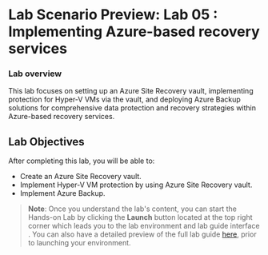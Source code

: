 # Lab Scenario Preview: Lab 05 : Implementing Azure-based recovery services

### Lab overview

This lab focuses on setting up an Azure Site Recovery vault, implementing protection for Hyper-V VMs via the vault, and deploying Azure Backup solutions for comprehensive data protection and recovery strategies within Azure-based recovery services.

## Lab Objectives
  
After completing this lab, you will be able to:

   - Create an Azure Site Recovery vault.
   - Implement Hyper-V VM protection by using Azure Site Recovery vault.
   - Implement Azure Backup.

   >**Note**: Once you understand the lab's content, you can start the Hands-on Lab by clicking the **Launch** button located at the top right corner which leads you to the lab environment and lab guide interface . You can also have a detailed preview of the full lab guide [here](https://experience.cloudlabs.ai/#/labguidepreview/1fa9a83a-d401-4c51-90ba-72ceb4c3ca5f), prior to launching your environment.

